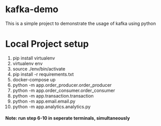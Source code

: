 # kafka-demo
This is a simple project to demonstrate the usage of kafka using python

# Local Project setup
1. pip install virtualenv
2. virtualenv env
3. source ./env/bin/activate
4. pip install -r requirements.txt
5. docker-compose up
6. python -m app.order_producer.order_producer
7. python -m app.order_consumer.order_consumer
8. python -m app.transaction.transaction
9. python -m app.email.email.py
10. python -m app.analytics.analytics.py

#### Note: run step 6-10 in seperate terminals, simultaneously
